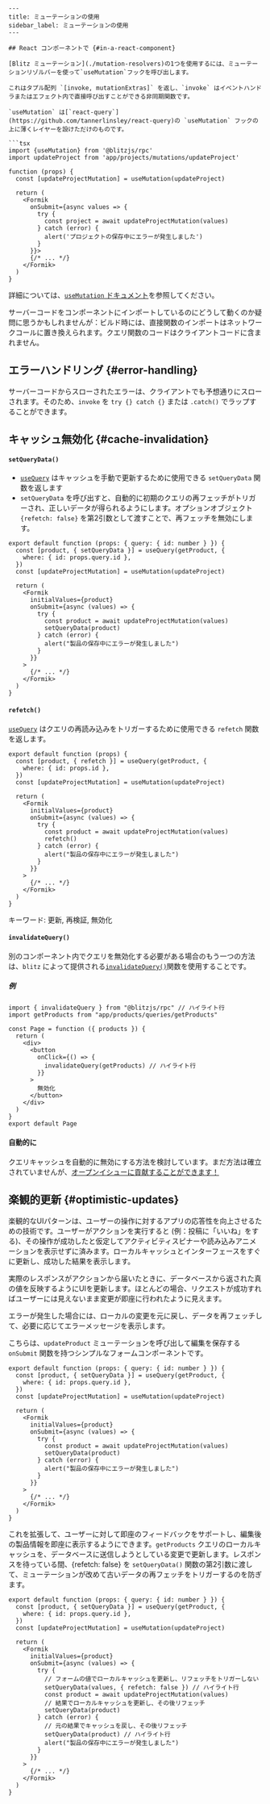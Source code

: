 ```mdx
---
title: ミューテーションの使用
sidebar_label: ミューテーションの使用
---

## React コンポーネントで {#in-a-react-component}

[Blitz ミューテーション](./mutation-resolvers)の1つを使用するには、ミューテーションリゾルバーを使って`useMutation`フックを呼び出します。

これはタプル配列 `[invoke, mutationExtras]` を返し、`invoke` はイベントハンドラまたはエフェクト内で直接呼び出すことができる非同期関数です。

`useMutation` は[`react-query`](https://github.com/tannerlinsley/react-query)の `useMutation` フックの上に薄くレイヤーを設けただけのものです。

```tsx
import {useMutation} from '@blitzjs/rpc'
import updateProject from 'app/projects/mutations/updateProject'

function (props) {
  const [updateProjectMutation] = useMutation(updateProject)

  return (
    <Formik
      onSubmit={async values => {
        try {
          const project = await updateProjectMutation(values)
        } catch (error) {
          alert('プロジェクトの保存中にエラーが発生しました')
        }
      }}>
      {/* ... */}
    </Formik>
  )
}
```

詳細については、[`useMutation` ドキュメント](./use-mutation)を参照してください。

<Card type="info" title="🤔">

サーバーコードをコンポーネントにインポートしているのにどうして動くのか疑問に思うかもしれませんが：ビルド時には、直接関数のインポートはネットワークコールに置き換えられます。クエリ関数のコードはクライアントコードに含まれません。

</Card>

## エラーハンドリング {#error-handling}

サーバーコードからスローされたエラーは、クライアントでも予想通りにスローされます。そのため、`invoke` を `try {} catch {}` または `.catch()` でラップすることができます。

## キャッシュ無効化 {#cache-invalidation}

#### `setQueryData()`

- [`useQuery`](./use-query) はキャッシュを手動で更新するために使用できる `setQueryData` 関数を返します
- `setQueryData` を呼び出すと、自動的に初期のクエリの再フェッチがトリガーされ、正しいデータが得られるようにします。オプションオブジェクト `{refetch: false}` を第2引数として渡すことで、再フェッチを無効にします。

```tsx
export default function (props: { query: { id: number } }) {
  const [product, { setQueryData }] = useQuery(getProduct, {
    where: { id: props.query.id },
  })
  const [updateProjectMutation] = useMutation(updateProject)

  return (
    <Formik
      initialValues={product}
      onSubmit={async (values) => {
        try {
          const product = await updateProjectMutation(values)
          setQueryData(product)
        } catch (error) {
          alert("製品の保存中にエラーが発生しました")
        }
      }}
    >
      {/* ... */}
    </Formik>
  )
}
```

#### `refetch()`

[`useQuery`](./use-query) はクエリの再読み込みをトリガーするために使用できる `refetch` 関数を返します。

```tsx
export default function (props) {
  const [product, { refetch }] = useQuery(getProduct, {
    where: { id: props.id },
  })
  const [updateProjectMutation] = useMutation(updateProject)

  return (
    <Formik
      initialValues={product}
      onSubmit={async (values) => {
        try {
          const product = await updateProjectMutation(values)
          refetch()
        } catch (error) {
          alert("製品の保存中にエラーが発生しました")
        }
      }}
    >
      {/* ... */}
    </Formik>
  )
}
```

キーワード: 更新, 再検証, 無効化

#### `invalidateQuery()`

別のコンポーネント内でクエリを無効化する必要がある場合のもう一つの方法は、`blitz` によって提供される[`invalidateQuery()`](./resolver-utilities#invalidateQuery)関数を使用することです。

##### 例

```tsx
import { invalidateQuery } from "@blitzjs/rpc" // ハイライト行
import getProducts from "app/products/queries/getProducts"

const Page = function ({ products }) {
  return (
    <div>
      <button
        onClick={() => {
          invalidateQuery(getProducts) // ハイライト行
        }}
      >
        無効化
      </button>
    </div>
  )
}
export default Page
```

#### 自動的に

クエリキャッシュを自動的に無効にする方法を検討しています。まだ方法は確立されていませんが、[オープンイシューに貢献することができます！](https://github.com/blitz-js/blitz/issues/586)

## 楽観的更新 {#optimistic-updates}

楽観的なUIパターンは、ユーザーの操作に対するアプリの応答性を向上させるための技術です。ユーザーがアクションを実行すると (例：投稿に「いいね」をする)、その操作が成功したと仮定してアクティビティスピナーや読み込みアニメーションを表示せずに済みます。ローカルキャッシュとインターフェースをすぐに更新し、成功した結果を表示します。

実際のレスポンスがアクションから届いたときに、データベースから返された真の値を反映するようにUIを更新します。ほとんどの場合、リクエストが成功すればユーザーには見えないまま変更が即座に行われたように見えます。

エラーが発生した場合には、ローカルの変更を元に戻し、データを再フェッチして、必要に応じてエラーメッセージを表示します。

こちらは、`updateProduct` ミューテーションを呼び出して編集を保存する `onSubmit` 関数を持つシンプルなフォームコンポーネントです。

```tsx
export default function (props: { query: { id: number } }) {
  const [product, { setQueryData }] = useQuery(getProduct, {
    where: { id: props.query.id },
  })
  const [updateProjectMutation] = useMutation(updateProject)

  return (
    <Formik
      initialValues={product}
      onSubmit={async (values) => {
        try {
          const product = await updateProjectMutation(values)
          setQueryData(product)
        } catch (error) {
          alert("製品の保存中にエラーが発生しました")
        }
      }}
    >
      {/* ... */}
    </Formik>
  )
}
```

これを拡張して、ユーザーに対して即座のフィードバックをサポートし、編集後の製品情報を即座に表示するようにできます。`getProducts` クエリのローカルキャッシュを、データベースに送信しようとしている変更で更新します。レスポンスを待っている間、{refetch: false} を `setQueryData()` 関数の第2引数に渡して、ミューテーションが改めて古いデータの再フェッチをトリガーするのを防ぎます。

```tsx
export default function (props: { query: { id: number } }) {
  const [product, { setQueryData }] = useQuery(getProduct, {
    where: { id: props.query.id },
  })
  const [updateProjectMutation] = useMutation(updateProject)

  return (
    <Formik
      initialValues={product}
      onSubmit={async (values) => {
        try {
          // フォームの値でローカルキャッシュを更新し、リフェッチをトリガーしない
          setQueryData(values, { refetch: false }) // ハイライト行
          const product = await updateProjectMutation(values)
          // 結果でローカルキャッシュを更新し、その後リフェッチ
          setQueryData(product)
        } catch (error) {
          // 元の結果でキャッシュを戻し、その後リフェッチ
          setQueryData(product) // ハイライト行
          alert("製品の保存中にエラーが発生しました")
        }
      }}
    >
      {/* ... */}
    </Formik>
  )
}
```
```